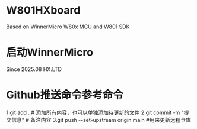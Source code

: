 # W801HXboard
Based on WinnerMicro W80x MCU and W801 SDK

# 启动WinnerMicro  
Since 2025.08
HX.LTD
 
# Github推送命令参考命令
 1 git add .  # 添加所有内容，也可以单独添加待更新的文件
 2.git commit -m "提交信息" # 备注内容
 3.git push --set-upstream origin main  #用来更新远程仓库
